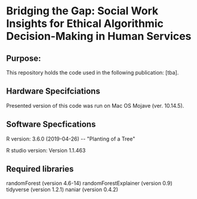 # Bridging the Gap: Social Work Insights for Ethical Algorithmic Decision-Making in Human Services 

## Purpose:
This repository holds the code used in the following publication: [tba]. 

## Hardware Specifciations 
Presented version of this code was run on Mac OS Mojave (ver. 10.14.5). 

## Software Specfications 
R version: 3.6.0 (2019-04-26) -- "Planting of a Tree"

R studio version: Version 1.1.463

## Required libraries 
randomForest (version 4.6-14) 
randomForestExplainer (version 0.9) 
tidyverse (version 1.2.1) 
naniar (version 0.4.2) 


